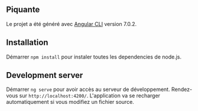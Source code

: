 ## Piquante

Le projet a été généré avec [Angular CLI](https://github.com/angular/angular-cli) version 7.0.2.

## Installation

Démarrer `npm install` pour instaler toutes les dependencies de node.js.

## Development server

Démarrer `ng serve` pour avoir accès au serveur de développement. Rendez-vous sur `http://localhost:4200/`. L'application va se recharger automatiquement si vous modifiez un fichier source.
